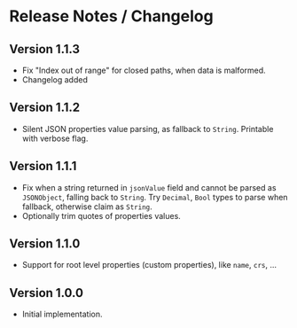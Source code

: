 # Release Notes / Changelog

## Version 1.1.3

- Fix "Index out of range" for closed paths, when data is malformed.
- Changelog added

## Version 1.1.2

- Silent JSON properties value parsing, as fallback to `String`. Printable with verbose flag.

## Version 1.1.1

- Fix when a string returned in `jsonValue` field and cannot be parsed as `JSONObject`, falling back to `String`. Try `Decimal`, `Bool` types to parse when fallback, otherwise claim as `String`.
- Optionally trim quotes of properties values.

## Version 1.1.0

- Support for root level properties (custom properties), like `name`, `crs`, ...

## Version 1.0.0

- Initial implementation.

